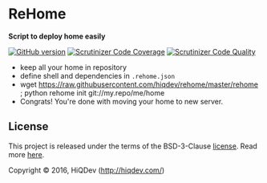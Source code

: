 ReHome
======

**Script to deploy home easily**

[![GitHub version](https://badge.fury.io/gh/hiqdev%2Frehome.svg)](https://badge.fury.io/gh/hiqdev%2Frehome)
[![Scrutinizer Code Coverage](https://img.shields.io/scrutinizer/coverage/g/hiqdev/rehome.svg)](https://scrutinizer-ci.com/g/hiqdev/rehome/)
[![Scrutinizer Code Quality](https://img.shields.io/scrutinizer/g/hiqdev/rehome.svg)](https://scrutinizer-ci.com/g/hiqdev/rehome/)

- keep all your home in repository
- define shell and dependencies in `.rehome.json`
- wget https://raw.githubusercontent.com/hiqdev/rehome/master/rehome ; python rehome init git://my.repo/me/home
- Congrats! You're done with moving your home to new server.

## License

This project is released under the terms of the BSD-3-Clause [license](LICENSE).
Read more [here](http://choosealicense.com/licenses/bsd-3-clause).

Copyright © 2016, HiQDev (http://hiqdev.com/)
